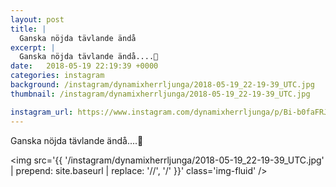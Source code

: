 ```yaml
---
layout: post
title: |
  Ganska nöjda tävlande ändå
excerpt: |
  Ganska nöjda tävlande ändå....🤙
date:   2018-05-19 22:19:39 +0000
categories: instagram
background: /instagram/dynamixherrljunga/2018-05-19_22-19-39_UTC.jpg
thumbnail: /instagram/dynamixherrljunga/2018-05-19_22-19-39_UTC.jpg

instagram_url: https://www.instagram.com/dynamixherrljunga/p/Bi-b0faFRJL
---
```

Ganska nöjda tävlande ändå....🤙



<img src='{{ '/instagram/dynamixherrljunga/2018-05-19_22-19-39_UTC.jpg' | prepend: site.baseurl | replace: '//', '/' }}' class='img-fluid' />

